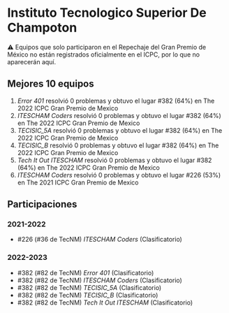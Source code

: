 # Instituto Tecnologico Superior De Champoton

:warning: Equipos que solo participaron en el Repechaje del Gran Premio de México no están registrados oficialmente en el ICPC, por lo que no aparecerán aquí.

## Mejores 10 equipos

1. _Error 401_ resolvió 0 problemas y obtuvo el lugar #382 (64%) en The 2022 ICPC Gran Premio de Mexico
1. _ITESCHAM Coders_ resolvió 0 problemas y obtuvo el lugar #382 (64%) en The 2022 ICPC Gran Premio de Mexico
1. _TECISIC_5A_ resolvió 0 problemas y obtuvo el lugar #382 (64%) en The 2022 ICPC Gran Premio de Mexico
1. _TECISIC_B_ resolvió 0 problemas y obtuvo el lugar #382 (64%) en The 2022 ICPC Gran Premio de Mexico
1. _Tech It Out ITESCHAM_ resolvió 0 problemas y obtuvo el lugar #382 (64%) en The 2022 ICPC Gran Premio de Mexico
1. _ITESCHAM Coders_ resolvió 0 problemas y obtuvo el lugar #226 (53%) en The 2021 ICPC Gran Premio de Mexico

## Participaciones

### 2021-2022

- #226 (#36 de TecNM) _ITESCHAM Coders_ (Clasificatorio)

### 2022-2023

- #382 (#82 de TecNM) _Error 401_ (Clasificatorio)
- #382 (#82 de TecNM) _ITESCHAM Coders_ (Clasificatorio)
- #382 (#82 de TecNM) _TECISIC_5A_ (Clasificatorio)
- #382 (#82 de TecNM) _TECISIC_B_ (Clasificatorio)
- #382 (#82 de TecNM) _Tech It Out ITESCHAM_ (Clasificatorio)



